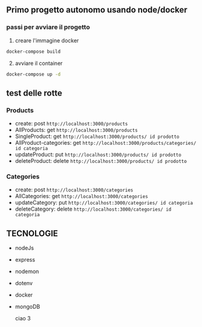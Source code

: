 ## Primo progetto autonomo usando node/docker 

### passi per avviare il progetto 
1. creare l'immagine docker
```bash
docker-compose build
```
2. avviare il container
```bash
docker-compose up -d
```

## test delle rotte 

### Products
- create: post `http://localhost:3000/products`
- AllProducts: get `http://localhost:3000/products`
- SingleProduct: get `http://localhost:3000/products/ id prodotto`
- AllProduct-categories: get `http://localhost:3000/products/categories/ id categoria`
- updateProduct: put `http://localhost:3000/products/ id prodotto`
- deleteProduct: delete `http://localhost:3000/products/ id prodotto`

### Categories
- create: post `http://localhost:3000/categories`
- AllCategories: get `http://localhost:3000/categories`
- updateCategory: put `http://localhost:3000/categories/ id categoria`
- deleteCategory: delete `http://localhost:3000/categories/ id categoria`

## TECNOLOGIE
- nodeJs
- express
- nodemon
- dotenv
- docker
- mongoDB

  ciao 3
